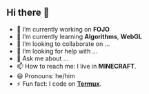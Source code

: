 ## Hi there 👋

- 🔭 I’m currently working on **FOJO**
- 🌱 I’m currently learning **Algorithms**, **WebGL**
- 👯 I’m looking to collaborate on ...
- 🤔 I’m looking for help with ...
- 💬 Ask me about ...
- 📫 How to reach me: I live in **MINECRAFT**.
- 😄 Pronouns: he/him
- ⚡ Fun fact: I code on [**Termux**](https://github.com/termux/termux-app).
